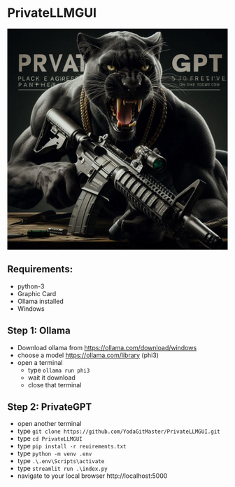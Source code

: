 # PrivateLLMGUI

![](https://raw.githubusercontent.com/YodaGitMaster/PrivateLLMGUI/main/logo.jpg)
## Requirements:
- python-3
- Graphic Card
- Ollama installed
- Windows

## Step 1: Ollama
- Download ollama from https://ollama.com/download/windows
- choose a model https://ollama.com/library (phi3)
- open a terminal
  - type  ```ollama run phi3```
  - wait it download
  - close that terminal

## Step 2: PrivateGPT
- open another terminal
- type ```git clone https://github.com/YodaGitMaster/PrivateLLMGUI.git```
- type ```cd PrivateLLMGUI```
- type ```pip install -r reuirements.txt```
- type ```python -m venv .env ```
- type ```.\.env\Scripts\activate ```
- type ```streamlit run .\index.py  ```
- navigate to your local browser http://localhost:5000
  
